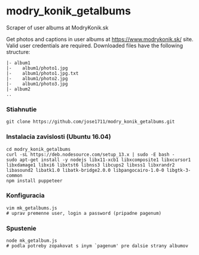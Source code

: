 # modry_konik_getalbums
Scraper of user albums at ModryKonik.sk

Get photos and captions in user albums at https://www.modrykonik.sk/ site. Valid user credentials are required. Downloaded files have the following structure:

```
|- album1
|-    album1/photo1.jpg
|-    album1/photo1.jpg.txt
|-    album1/photo2.jpg
|-    album1/photo3.jpg
|- album2
..
```

### Stiahnutie
```
git clone https://github.com/jose1711/modry_konik_getalbums.git
```

### Instalacia zavislosti (Ubuntu 16.04)
```
cd modry_konik_getalbums
curl -sL https://deb.nodesource.com/setup_13.x | sudo -E bash -
sudo apt-get install -y nodejs libx11-xcb1 libxcomposite1 libxcursor1 libxdamage1 libxi6 libxtst6 libnss3 libcups2 libxss1 libxrandr2 libasound2 libatk1.0 libatk-bridge2.0.0 libpangocairo-1.0-0 libgtk-3-common
npm install puppeteer
```

### Konfiguracia
```
vim mk_getalbums.js
# uprav premenne user, login a password (pripadne pagenum)
```

### Spustenie
```
node mk_getalbum.js
# podla potreby zopakovat s inym `pagenum' pre dalsie strany albumov
```
